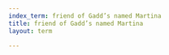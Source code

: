 ```yaml
---
index_term: friend of Gadd’s named Martina
title: friend of Gadd’s named Martina
layout: term

---
```

